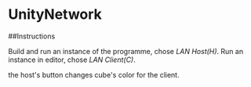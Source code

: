 # UnityNetwork

##Instructions

Build and run an instance of the programme, chose *LAN Host(H)*.
Run an instance in editor, chose *LAN Client(C)*.

the host's button changes cube's color for the client. 
